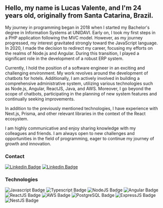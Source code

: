 ## Hello, my name is Lucas Valente, and I'm 24 years old, originally from Santa Catarina, Brazil.

My journey in programming began in 2018 when I started my Bachelor's degree in Information Systems at UNIDAVI. Early on, I took my first steps in a PHP application following the MVC model. However, as my journey progressed, my interest gravitated strongly toward the JavaScript language. In 2020, I made the decision to redirect my career, focusing my efforts on the realms of Node.js and Angular. During this transition, I played a significant role in the development of a robust ERP system.

Currently, I hold the position of a software engineer in an exciting and challenging environment. My work revolves around the development of chatbots for hotels. Additionally, I am actively involved in building a comprehensive administrative system, utilizing various technologies such as Node.js, Angular, ReactJS, Java, and AWS. Moreover, I go beyond the scope of chatbots, participating in the planning of new system features and continually seeking improvements.

In addition to the previously mentioned technologies, I have experience with Next.js, Prisma, and other relevant libraries in the context of the React ecosystem.

I am highly communicative and enjoy sharing knowledge with my colleagues and friends. I am always open to new challenges and opportunities in the field of programming, eager to continue my journey of growth and innovation.

### Contact

[![Linkedin Badge](https://img.shields.io/badge/LinkedIn-0077B5?style=for-the-badge&logo=linkedin&logoColor=white)](https://www.linkedin.com/in/lucas-valentee/) [![Linkedin Badge](https://img.shields.io/badge/Gmail-D14836?style=for-the-badge&logo=gmail&logoColor=white)](mailto:lucas.valente9999@gmail.com?subject=Hello%20I%20found%20you%20on%20github!) 

### Technologies

![Javascript Badge](https://img.shields.io/badge/JavaScript-F7DF1E?style=for-the-badge&logo=javascript&logoColor=black) ![Typescript Badge](https://img.shields.io/badge/TypeScript-007ACC?style=for-the-badge&logo=typescript&logoColor=white) ![NodeJS Badge](https://img.shields.io/badge/Node.js-43853D?style=for-the-badge&logo=node.js&logoColor=white)  ![Angular Badge](https://img.shields.io/badge/Angular-DD0031?style=for-the-badge&logo=angular&logoColor=white) ![ReactJS Badge](https://img.shields.io/badge/React-20232A?style=for-the-badge&logo=react&logoColor=61DAFB) ![AWS Badge](https://img.shields.io/badge/Amazon_AWS-232F3E?style=for-the-badge&logo=amazon-aws&logoColor=white) ![PostgreSQL Badge](https://img.shields.io/badge/PostgreSQL-316192?style=for-the-badge&logo=postgresql&logoColor=white) ![ExpressJS Badge](https://img.shields.io/badge/Express.js-404D59?style=for-the-badge) ![NestJS Badge](https://img.shields.io/badge/nest-js?style=for-the-badge&logo=NestJS&logoColor=red&color=%23171717)
